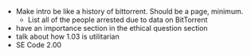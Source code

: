  * Make intro be like a history of bittorrent. Should be a page, minimum.
    * List all of the people arrested due to data on BitTorrent
 * have an importance section in the ethical question section
 * talk about how 1.03 is utilitarian
 * SE Code 2.00
